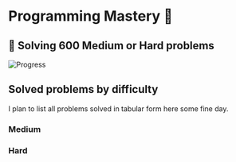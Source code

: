 # Programming Mastery :punch:

## :goal_net:  Solving 600 Medium or Hard problems 

![Progress](https://progress-bar.dev/68/?scale=600&title=InterviewGod&width=500&color=babaca&suffix=+problems+solved)

## Solved problems by difficulty
I plan to list all problems solved in tabular form here some fine day.

### Medium

### Hard

